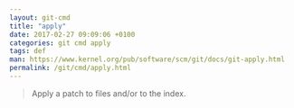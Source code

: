```yaml
---
layout: git-cmd
title: "apply"
date: 2017-02-27 09:09:06 +0100
categories: git cmd apply
tags: def
man: https://www.kernel.org/pub/software/scm/git/docs/git-apply.html
permalink: /git/cmd/apply.html
---
```


> Apply a patch to files and/or to the index.
